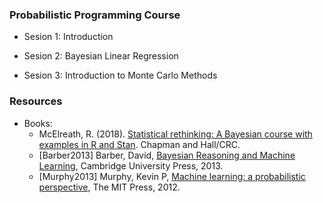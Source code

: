 ### Probabilistic Programming Course

* Sesion 1: Introduction

* Sesion 2: Bayesian Linear Regression

* Sesion 3: Introduction to Monte Carlo Methods


### Resources

* Books:
  * McElreath, R. (2018). [Statistical rethinking: A Bayesian course with examples in R and Stan](https://xcelab.net/rm/statistical-rethinking/). Chapman and Hall/CRC.
  * \[Barber2013\] Barber, David, [Bayesian Reasoning and Machine Learning](http://web4.cs.ucl.ac.uk/staff/D.Barber/pmwiki/pmwiki.php?n=Brml.HomePage), Cambridge University Press, 2013.
  * \[Murphy2013\] Murphy, Kevin P, [Machine learning: a probabilistic perspective](https://www.cs.ubc.ca/~murphyk/MLbook/), The MIT Press, 2012.

